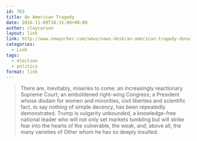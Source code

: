 ```yaml
---
id: 763
title: An American Tragedy
date: 2016-11-09T18:15:09+00:00
author: claycarson
layout: link
link: http://www.newyorker.com/news/news-desk/an-american-tragedy-donald-trump
categories: 
  - Link
tags:
  - election
  - politics
format: link
---
```

> There are, inevitably, miseries to come: an increasingly reactionary Supreme Court; an emboldened right-wing Congress; a President whose disdain for women and minorities, civil liberties and scientific fact, to say nothing of simple decency, has been repeatedly demonstrated. Trump is vulgarity unbounded, a knowledge-free national leader who will not only set markets tumbling but will strike fear into the hearts of the vulnerable, the weak, and, above all, the many varieties of Other whom he has so deeply insulted.